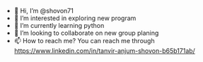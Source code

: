 - 👋 Hi, I’m @shovon71
- 👀 I’m interested in exploring new program
- 🌱 I’m currently learning python
- 💞️ I’m looking to collaborate on new group planing
- 📫 How to reach me? You can reach me through https://www.linkedin.com/in/tanvir-anjum-shovon-b65b171ab/ 

<!---
shovon71/shovon71 is a ✨ special ✨ repository because its `README.md` (this file) appears on your GitHub profile.
You can click the Preview link to take a look at your changes.
--->
